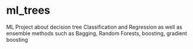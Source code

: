 # ml_trees
ML Project about decision tree Classification and Regression as well as ensemble methods such as Bagging, Random Forests, boosting, gradient boosting
